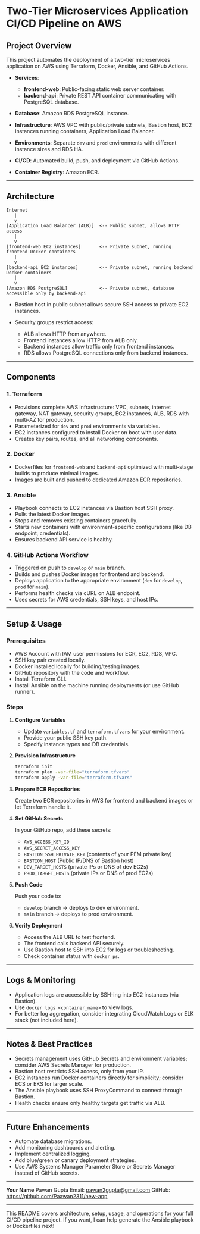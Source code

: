 # Two-Tier Microservices Application CI/CD Pipeline on AWS

## Project Overview

This project automates the deployment of a two-tier microservices application on AWS using Terraform, Docker, Ansible, and GitHub Actions.

* **Services**:

  * **frontend-web**: Public-facing static web server container.
  * **backend-api**: Private REST API container communicating with PostgreSQL database.
* **Database**: Amazon RDS PostgreSQL instance.
* **Infrastructure**: AWS VPC with public/private subnets, Bastion host, EC2 instances running containers, Application Load Balancer.
* **Environments**: Separate `dev` and `prod` environments with different instance sizes and RDS HA.
* **CI/CD**: Automated build, push, and deployment via GitHub Actions.
* **Container Registry**: Amazon ECR.

---

## Architecture

```
Internet
   |
   v
[Application Load Balancer (ALB)]  <-- Public subnet, allows HTTP access
   |
   v
[frontend-web EC2 instances]       <-- Private subnet, running frontend Docker containers
   |
   v
[backend-api EC2 instances]        <-- Private subnet, running backend Docker containers
   |
   v
[Amazon RDS PostgreSQL]            <-- Private subnet, database accessible only by backend-api
```

* Bastion host in public subnet allows secure SSH access to private EC2 instances.
* Security groups restrict access:

  * ALB allows HTTP from anywhere.
  * Frontend instances allow HTTP from ALB only.
  * Backend instances allow traffic only from frontend instances.
  * RDS allows PostgreSQL connections only from backend instances.

---

## Components

### 1. Terraform

* Provisions complete AWS infrastructure: VPC, subnets, internet gateway, NAT gateway, security groups, EC2 instances, ALB, RDS with multi-AZ for production.
* Parameterized for `dev` and `prod` environments via variables.
* EC2 instances configured to install Docker on boot with user data.
* Creates key pairs, routes, and all networking components.

### 2. Docker

* Dockerfiles for `frontend-web` and `backend-api` optimized with multi-stage builds to produce minimal images.
* Images are built and pushed to dedicated Amazon ECR repositories.

### 3. Ansible

* Playbook connects to EC2 instances via Bastion host SSH proxy.
* Pulls the latest Docker images.
* Stops and removes existing containers gracefully.
* Starts new containers with environment-specific configurations (like DB endpoint, credentials).
* Ensures backend API service is healthy.

### 4. GitHub Actions Workflow

* Triggered on push to `develop` or `main` branch.
* Builds and pushes Docker images for frontend and backend.
* Deploys application to the appropriate environment (`dev` for `develop`, `prod` for `main`).
* Performs health checks via cURL on ALB endpoint.
* Uses secrets for AWS credentials, SSH keys, and host IPs.

---

## Setup & Usage

### Prerequisites

* AWS Account with IAM user permissions for ECR, EC2, RDS, VPC.
* SSH key pair created locally.
* Docker installed locally for building/testing images.
* GitHub repository with the code and workflow.
* Install Terraform CLI.
* Install Ansible on the machine running deployments (or use GitHub runner).

### Steps

1. **Configure Variables**

   * Update `variables.tf` and `terraform.tfvars` for your environment.
   * Provide your public SSH key path.
   * Specify instance types and DB credentials.

2. **Provision Infrastructure**

   ```bash
   terraform init
   terraform plan -var-file="terraform.tfvars"
   terraform apply -var-file="terraform.tfvars"
   ```

3. **Prepare ECR Repositories**

   Create two ECR repositories in AWS for frontend and backend images or let Terraform handle it.

4. **Set GitHub Secrets**

   In your GitHub repo, add these secrets:

   * `AWS_ACCESS_KEY_ID`
   * `AWS_SECRET_ACCESS_KEY`
   * `BASTION_SSH_PRIVATE_KEY` (contents of your PEM private key)
   * `BASTION_HOST` (Public IP/DNS of Bastion host)
   * `DEV_TARGET_HOSTS` (private IPs or DNS of dev EC2s)
   * `PROD_TARGET_HOSTS` (private IPs or DNS of prod EC2s)

5. **Push Code**

   Push your code to:

   * `develop` branch → deploys to dev environment.
   * `main` branch → deploys to prod environment.

6. **Verify Deployment**

   * Access the ALB URL to test frontend.
   * The frontend calls backend API securely.
   * Use Bastion host to SSH into EC2 for logs or troubleshooting.
   * Check container status with `docker ps`.

---

## Logs & Monitoring

* Application logs are accessible by SSH-ing into EC2 instances (via Bastion).
* Use `docker logs <container_name>` to view logs.
* For better log aggregation, consider integrating CloudWatch Logs or ELK stack (not included here).

---

## Notes & Best Practices

* Secrets management uses GitHub Secrets and environment variables; consider AWS Secrets Manager for production.
* Bastion host restricts SSH access, only from your IP.
* EC2 instances run Docker containers directly for simplicity; consider ECS or EKS for larger scale.
* The Ansible playbook uses SSH ProxyCommand to connect through Bastion.
* Health checks ensure only healthy targets get traffic via ALB.

---

## Future Enhancements

* Automate database migrations.
* Add monitoring dashboards and alerting.
* Implement centralized logging.
* Add blue/green or canary deployment strategies.
* Use AWS Systems Manager Parameter Store or Secrets Manager instead of GitHub secrets.

---



**Your Name**  Pawan Gupta
Email: pawan2gupta@gmail.com
GitHub: https://github.com/Paawan2311/new-app

---

This README covers architecture, setup, usage, and operations for your full CI/CD pipeline project. If you want, I can help generate the Ansible playbook or Dockerfiles next!
